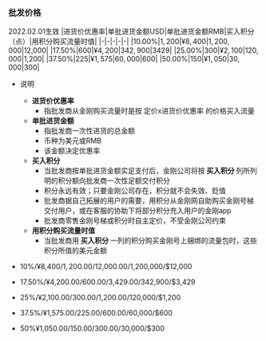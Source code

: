 ### 批发价格
2022.02.01生效
|进货价优惠率|单批进货金额USD|单批进货金额RMB|买入积分（点）|用积分购买流量时值|
|-|-|-|-|-|
|10.00%|$1,200|¥8,400|1,200,000|$12,000|
|17.50%|$600|¥4,200|342,900|$3429|
|25.00%|$300|¥2,100|120,000|$1,200|
|37.50%|$225|¥1,575|60,000|$600|
|50.00%|$150|¥1,050|30,000|$300|

- 说明
  - <strong>进货价优惠率</strong>
    - 指批发商从金刚购买流量时是按 定价x进货价优惠率 的价格买入流量
  - <strong>单批进货金额</strong>
    - 指批发商一次性进货的总金额
    - 币种为美元或RMB
    - 该金额决定优惠率
  - <strong>买入积分</strong>
    - 当批发商按单批进货金额实足支付后，金刚公司将按<strong> 买入积分 </strong>列所列明的积分额向批发商一次性足额交付积分
    - 积分永远有效；只要金刚公司存在，积分就不会失效、贬值
    - 批发商据自己拓展的用户的需要，用积分从金刚网自助购买金刚号梯交付用户，或在客服的协助下将部分积分充入用户的金刚app
    - 批发商零售金刚号梯或积分时自主定价，不受金刚公司约束
  - <strong>用积分购买流量时值</strong>
    - 当批发商用<strong> 买入积分 </strong>一列的积分购买金刚号上捆绑的流量包时，这些积分所值的美元金额


- 10%/¥8,400/$1,200.00/$12,000.00/1,200,000/$12,000
- 17.50%/¥4,200.00/$600.00/$3,429.00/342,900/$3,429
- 25%/¥2,100.00/$300.00/$1,200.00/120,000/$1,200
- 37.5%/¥1,575.00/$225.00/$600.00/60,000/$600
- 50%¥1,050.00/$150.00/$300.00/30,000/$300
